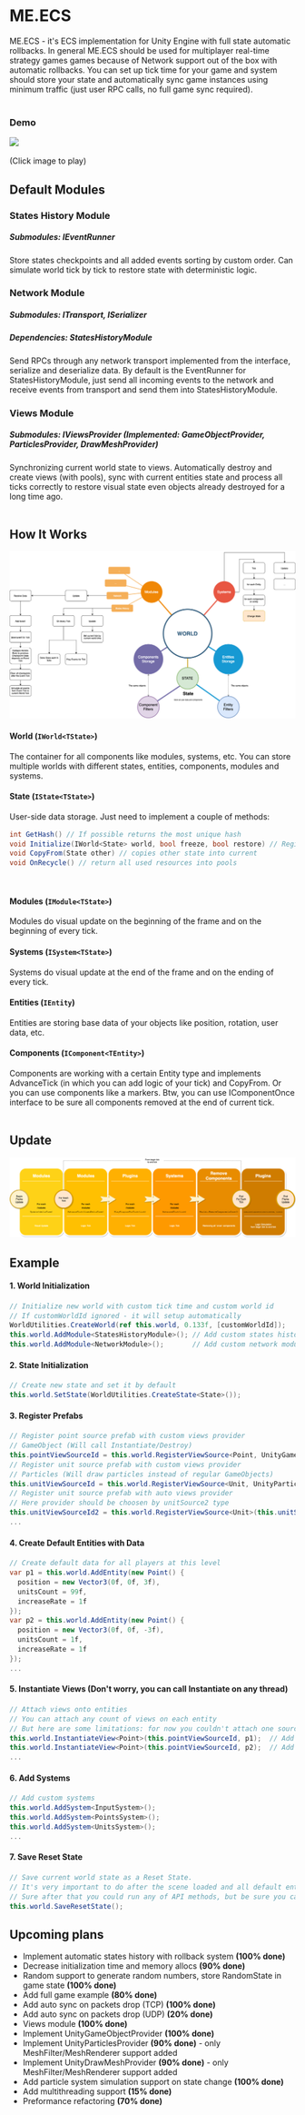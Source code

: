 # ME.ECS
ME.ECS - it's ECS implementation for Unity Engine with full state automatic rollbacks.
In general ME.ECS should be used for multiplayer real-time strategy games games because of Network support out of the box with automatic rollbacks. You can set up tick time for your game and system should store your state and automatically sync game instances using minimum traffic (just user RPC calls, no full game sync required).
<br>
<br>

### Demo

[![](https://img.youtube.com/vi/360PyjjjZTE/0.jpg)](https://www.youtube.com/watch?v=360PyjjjZTE)

(Click image to play)

## Default Modules
### States History Module
##### Submodules: IEventRunner
Store states checkpoints and all added events sorting by custom order. Can simulate world tick by tick to restore state with deterministic logic.

### Network Module
##### Submodules: ITransport, ISerializer
##### Dependencies: StatesHistoryModule
Send RPCs through any network transport implemented from the interface, serialize and deserialize data.
By default is the EventRunner for StatesHistoryModule, just send all incoming events to the network and receive events from transport and send them into StatesHistoryModule.

### Views Module
##### Submodules: IViewsProvider (Implemented: GameObjectProvider, ParticlesProvider, DrawMeshProvider)
Synchronizing current world state to views. Automatically destroy and create views (with pools), sync with current entities state and process all ticks correctly to restore visual state even objects already destroyed for a long time ago.
<br>
<br>

## How It Works
![](Readme/HowItWorks.png?raw=true "How It Works")
#### World (```IWorld<TState>```)
The container for all components like modules, systems, etc.
You can store multiple worlds with different states, entities, components, modules and systems.

#### State (```IState<TState>```)
User-side data storage. Just need to implement a couple of methods:
<br>
```csharp
int GetHash() // If possible returns the most unique hash
void Initialize(IWorld<State> world, bool freeze, bool restore) // Register all filter and component storages in the world
void CopyFrom(State other) // copies other state into current
void OnRecycle() // return all used resources into pools
```
<br>

#### Modules (```IModule<TState>```)
Modules do visual update on the beginning of the frame and on the beginning of every tick.

#### Systems (```ISystem<TState>```)
Systems do visual update at the end of the frame and on the ending of every tick.

#### Entities (```IEntity```)
Entities are storing base data of your objects like position, rotation, user data, etc.

#### Components (```IComponent<TEntity>```)
Components are working with a certain Entity type and implements AdvanceTick (in which you can add logic of your tick) and CopyFrom. Or you can use components like a markers. Btw, you can use IComponentOnce interface to be sure all components removed at the end of current tick.
<br>
<br>

## Update
![](Readme/UpdateTick.png?raw=true "Update Tick")

## Example
#### 1. World Initialization
```csharp
// Initialize new world with custom tick time and custom world id
// If customWorldId ignored - it will setup automatically
WorldUtilities.CreateWorld(ref this.world, 0.133f, [customWorldId]);
this.world.AddModule<StatesHistoryModule>(); // Add custom states history module
this.world.AddModule<NetworkModule>();       // Add custom network module
```

#### 2. State Initialization
```csharp
// Create new state and set it by default
this.world.SetState(WorldUtilities.CreateState<State>());
```

#### 3. Register Prefabs
```csharp
// Register point source prefab with custom views provider
// GameObject (Will call Instantiate/Destroy)
this.pointViewSourceId = this.world.RegisterViewSource<Point, UnityGameObjectProvider>(this.pointSource);
// Register unit source prefab with custom views provider
// Particles (Will draw particles instead of regular GameObjects)
this.unitViewSourceId = this.world.RegisterViewSource<Unit, UnityParticlesProvider>(this.unitSource);
// Register unit source prefab with auto views provider
// Here provider should be choosen by unitSource2 type
this.unitViewSourceId2 = this.world.RegisterViewSource<Unit>(this.unitSource2);
...
```

#### 4. Create Default Entities with Data
```csharp
// Create default data for all players at this level
var p1 = this.world.AddEntity(new Point() {
  position = new Vector3(0f, 0f, 3f),
  unitsCount = 99f,
  increaseRate = 1f
});
var p2 = this.world.AddEntity(new Point() {
  position = new Vector3(0f, 0f, -3f),
  unitsCount = 1f,
  increaseRate = 1f
});
...
```

#### 5. Instantiate Views (Don't worry, you can call Instantiate on any thread)
```csharp
// Attach views onto entities
// You can attach any count of views on each entity
// But here are some limitations: for now you couldn't attach one source twice, only different sources for one entity allowed.
this.world.InstantiateView<Point>(this.pointViewSourceId, p1);  // Add view with id pointViewSourceId onto p1 Entity
this.world.InstantiateView<Point>(this.pointViewSourceId, p2);  // Add view with id pointViewSourceId onto p2 Entity
...
```

#### 6. Add Systems
```csharp
// Add custom systems
this.world.AddSystem<InputSystem>();
this.world.AddSystem<PointsSystem>();
this.world.AddSystem<UnitsSystem>();
...
```

#### 7. Save Reset State
```csharp
// Save current world state as a Reset State.
// It's very important to do after the scene loaded and all default entities were set.
// Sure after that you could run any of API methods, but be sure you call them through RPC calls.
this.world.SaveResetState();
```

## Upcoming plans
- Implement automatic states history with rollback system <b>(100% done)</b>
- Decrease initialization time and memory allocs <b>(90% done)</b>
- Random support to generate random numbers, store RandomState in game state <b>(100% done)</b>
- Add full game example <b>(80% done)</b>
- Add auto sync on packets drop (TCP) <b>(100% done)</b>
- Add auto sync on packets drop (UDP) <b>(20% done)</b>
- Views module <b>(100% done)</b>
- Implement UnityGameObjectProvider <b>(100% done)</b>
- Implement UnityParticlesProvider <b>(90% done)</b> - only MeshFilter/MeshRenderer support added
- Implement UnityDrawMeshProvider <b>(90% done)</b> - only MeshFilter/MeshRenderer support added
- Add particle system simulation support on state change <b>(100% done)</b>
- Add multithreading support <b>(15% done)</b>
- Preformance refactoring <b>(70% done)</b>
